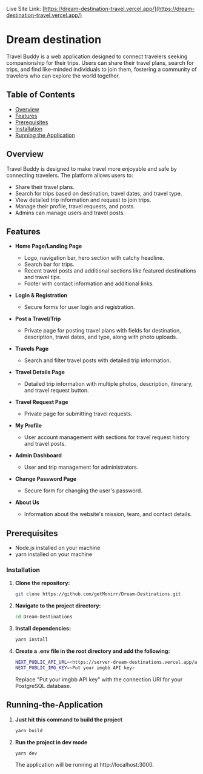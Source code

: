 Live Site Link: [https://dream-destination-travel.vercel.app/](https://dream-destination-travel.vercel.app/)

# Dream destination

Travel Buddy is a web application designed to connect travelers seeking companionship for their trips. Users can share their travel plans, search for trips, and find like-minded individuals to join them, fostering a community of travelers who can explore the world together.

## Table of Contents

- [Overview](#overview)
- [Features](#features)
- [Prerequisites](#prerequisites)
- [Installation](#installation)
- [Running the Application](#running-the-application)

## Overview

Travel Buddy is designed to make travel more enjoyable and safe by connecting travelers. The platform allows users to:
- Share their travel plans.
- Search for trips based on destination, travel dates, and travel type.
- View detailed trip information and request to join trips.
- Manage their profile, travel requests, and posts.
- Admins can manage users and travel posts.

## Features

- **Home Page/Landing Page**
  - Logo, navigation bar, hero section with catchy headline.
  - Search bar for trips.
  - Recent travel posts and additional sections like featured destinations and travel tips.
  - Footer with contact information and additional links.

- **Login & Registration**
  - Secure forms for user login and registration.

- **Post a Travel/Trip**
  - Private page for posting travel plans with fields for destination, description, travel dates, and type, along with photo uploads.

- **Travels Page**
  - Search and filter travel posts with detailed trip information.

- **Travel Details Page**
  - Detailed trip information with multiple photos, description, itinerary, and travel request button.

- **Travel Request Page**
  - Private page for submitting travel requests.

- **My Profile**
  - User account management with sections for travel request history and travel posts.

- **Admin Dashboard**
  - User and trip management for administrators.

- **Change Password Page**
  - Secure form for changing the user's password.

- **About Us**
  - Information about the website's mission, team, and contact details.

## Prerequisites

- Node.js installed on your machine
- yarn installed on your machine

### Installation

1. **Clone the repository:**

   ```bash
   git clone https://github.com/getMonirr/Dream-Destinations.git
   ```

2. **Navigate to the project directory:**

   ```bash
   cd Dream-Destinations
   ```

3. **Install dependencies:**

   ```bash
   yarn install
   ```

4. **Create a .env file in the root directory and add the following:**

   ```bash
   NEXT_PUBLIC_API_URL=<https://server-dream-destinations.vercel.app/api>
   NEXT_PUBLIC_IMG_KEY=<Put your imgbb API key>
   ```

   Replace "Put your imgbb API key" with the connection URI for your PostgreSQL database.

## Running-the-Application

1. **Just hit this command to build the project**

   ```bash
   yarn build
   ```

2. **Run the project in dev mode**

   ```bash
   yarn dev
   ```

   The application will be running at http://localhost:3000.



